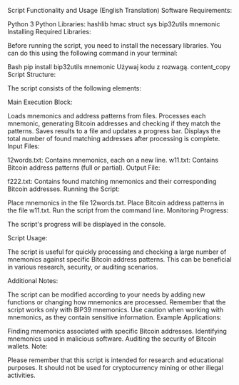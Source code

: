 Script Functionality and Usage (English Translation)
Software Requirements:

Python 3
Python Libraries:
hashlib
hmac
struct
sys
bip32utils
mnemonic
Installing Required Libraries:

Before running the script, you need to install the necessary libraries. You can do this using the following command in your terminal:

Bash
pip install bip32utils mnemonic
Używaj kodu z rozwagą.
content_copy
Script Structure:

The script consists of the following elements:

Main Execution Block:

Loads mnemonics and address patterns from files.
Processes each mnemonic, generating Bitcoin addresses and checking if they match the patterns.
Saves results to a file and updates a progress bar.
Displays the total number of found matching addresses after processing is complete.
Input Files:

12words.txt: Contains mnemonics, each on a new line.
w11.txt: Contains Bitcoin address patterns (full or partial).
Output File:

f222.txt: Contains found matching mnemonics and their corresponding Bitcoin addresses.
Running the Script:

Place mnemonics in the file 12words.txt.
Place Bitcoin address patterns in the file w11.txt.
Run the script from the command line.
Monitoring Progress:

The script's progress will be displayed in the console.

Script Usage:

The script is useful for quickly processing and checking a large number of mnemonics against specific Bitcoin address patterns. This can be beneficial in various research, security, or auditing scenarios.

Additional Notes:

The script can be modified according to your needs by adding new functions or changing how mnemonics are processed.
Remember that the script works only with BIP39 mnemonics.
Use caution when working with mnemonics, as they contain sensitive information.
Example Applications:

Finding mnemonics associated with specific Bitcoin addresses.
Identifying mnemonics used in malicious software.
Auditing the security of Bitcoin wallets.
Note:

Please remember that this script is intended for research and educational purposes. It should not be used for cryptocurrency mining or other illegal activities.
